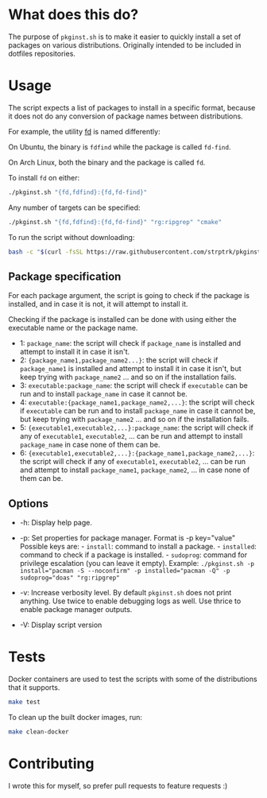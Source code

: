 # What does this do?

The purpose of `pkginst.sh` is to make it easier to quickly install a set of packages on various distributions.
Originally intended to be included in dotfiles repositories.

# Usage
The script expects a list of packages to install in a specific format, because
it does not do any conversion of package names between distributions.

For example, the utility [fd](https://github.com/sharkdp/fd) is named differently:

On Ubuntu, the binary is `fdfind` while the package is called `fd-find`.

On Arch Linux, both the binary and the package is called `fd`.

To install `fd` on either:
```sh
./pkginst.sh "{fd,fdfind}:{fd,fd-find}"
```

Any number of targets can be specified:
```sh
./pkginst.sh "{fd,fdfind}:{fd,fd-find}" "rg:ripgrep" "cmake"
```

To run the script without downloading:
```sh
bash -c "$(curl -fsSL https://raw.githubusercontent.com/strptrk/pkginst.sh/main/pkginst.sh)" pkginst.sh -vv "{fd,fdfind}:{fd,fd-find}" "rg:ripgrep" "cmake"
```

## Package specification

For each package argument, the script is going to check if the package is installed,
and in case it is not, it will attempt to install it.

Checking if the package is installed can be done with using either the executable name or the package name.
- 1: `package_name`: the script will check if `package_name` is installed and attempt to install it in case it isn't.
- 2: `{package_name1,package_name2...}`: the script will check if `package_name1` is installed and attempt to install it in case it isn't,
    but keep trying with `package_name2` ... and so on if the installation fails.
- 3: `executable:package_name`: the script will check if `executable` can be run and to install `package_name` in case it cannot be.
- 4: `executable:{package_name1,package_name2,...}`: the script will check if `executable` can be run and to install `package_name` in case it cannot be,
    but keep trying with `package_name2` ... and so on if the installation fails.
- 5: `{executable1,executable2,...}:package_name`: the script will check if any of `executable1`, `executable2`, ... can be run and attempt to install `package_name` in case none of them can be.
- 6: `{executable1,executable2,...}:{package_name1,package_name2,...}`: the script will check if any of `executable1`, `executable2`, ... can be run
    and attempt to install `package_name1`, `package_name2`, ... in case none of them can be.

## Options
- -h: Display help page.
- -p: Set properties for package manager.
      Format is -p key="value"
      Possible keys are:
      - `install`: command to install a package.
      - `installed`: command to check if a package is installed.
      - `sudoprog`: command for privilege escalation (you can leave it empty).
      Example:
      `./pkginst.sh -p install="pacman -S --noconfirm" -p installed="pacman -Q" -p sudoprog="doas" "rg:ripgrep"`

- -v: Increase verbosity level. By default `pkginst.sh` does not print anything.
      Use twice to enable debugging logs as well.
      Use thrice to enable package manager outputs.
- -V: Display script version

# Tests
Docker containers are used to test the scripts with some of the distributions that it supports.
```sh
make test
```
To clean up the built docker images, run:
```sh
make clean-docker
```

# Contributing
I wrote this for myself, so prefer pull requests to feature requests :)

